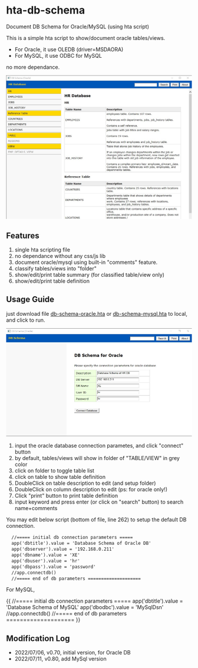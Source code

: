 # hta-db-schema

Document DB Schema for Oracle/MySQL (using hta script)

This is a simple hta script to show/document oracle tables/views. 

* For Oracle, it use OLEDB (driver=MSDAORA)
* For MySQL, it use ODBC for MySQL

no more dependance.

![](hta-db-schema-oracle.jpg)

## Features

1. single hta scripting file
2. no dependance without any css/js lib
3. document oracle/mysql using built-in "comments" feature.
4. classify tables/views into "folder"
4. show/edit/print table summary (for classified table/view only)
5. show/edit/print table definition 

## Usage Guide

just download file [db-schema-oracle.hta](srouce\db-schema-oracle.hta) 
or [db-schema-mysql.hta](srouce\db-schema-mysql.hta) to local, and click to run.

![](hta-db-schema-login.jpg)

1. input the oracle database connection parametes, and click "connect" button
1. by default, tables/views will show in folder of "TABLE/VIEW" in grey color
1. click on folder to toggle table list
1. click on table to show table definition
1. DoubleClick on table description to edit (and setup folder)
1. DoubleClick on column description to edit (ps: for oracle only!)
1. Click "print" button to print table definition
1. input keyword and press enter (or click on "search" button) to search name+comments

You may edit below script (bottom of file, line 262) to setup the default DB connection.

~~~
  //===== initial db connection parameters =====
  app('dbtitle').value = 'Database Schema of Oracle DB'
  app('dbserver').value = '192.168.0.211'
  app('dbname').value = 'XE'
  app('dbuser').value = 'hr'
  app('dbpass').value = 'password'
  //app.connectdb()
  //===== end of db parameters ====================
~~~  

For MySQL, 

{{
  //===== initial db connection parameters =====
  app('dbtitle').value = 'Database Schema of MySQL'
  app('dbodbc').value = 'MySqlDsn'
  //app.connectdb()
  //===== end of db parameters ====================
}}


## Modification Log

* 2022/07/06, v0.70, initial version, for Oracle DB
* 2022/07/11, v0.80, add MySql version
